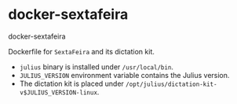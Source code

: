# docker-sextafeira
docker-sextafeira

Dockerfile for `SextaFeira` and its dictation kit.

 * `julius` binary is installed under `/usr/local/bin`.
 * `JULIUS_VERSION` environment variable contains the Julius version.
 * The dictation kit is placed under `/opt/julius/dictation-kit-v$JULIUS_VERSION-linux`.

